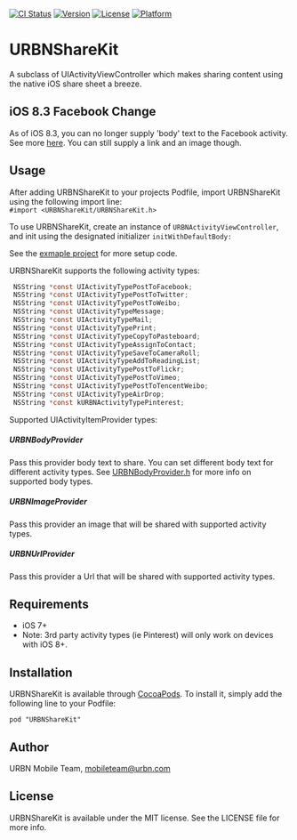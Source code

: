 [![CI Status](http://img.shields.io/travis/urbn/URBNShareKit.svg?style=flat)](https://travis-ci.org/urbn/URBNShareKit)
[![Version](https://img.shields.io/cocoapods/v/URBNShareKit.svg?style=flat)](http://cocoadocs.org/docsets/URBNShareKit)
[![License](https://img.shields.io/cocoapods/l/URBNShareKit.svg?style=flat)](http://cocoadocs.org/docsets/URBNShareKit)
[![Platform](https://img.shields.io/cocoapods/p/URBNShareKit.svg?style=flat)](http://cocoadocs.org/docsets/URBNShareKit)

# URBNShareKit

A subclass of UIActivityViewController which makes sharing content using the native iOS share sheet a breeze. 

## iOS 8.3 Facebook Change
As of iOS 8.3, you can no longer supply 'body' text to the Facebook activity. See more [here](http://stackoverflow.com/a/30020929/480415). You can still supply a link and an image though.

## Usage

After adding URBNShareKit to your projects Podfile, import URBNShareKit using the following import line:<br>
`#import <URBNShareKit/URBNShareKit.h>`

To use URBNShareKit, create an instance of `URBNActivityViewController`, and init using the designated initializer `initWithDefaultBody:`

See the [exmaple project](https://github.com/urbn/URBNShareKit/blob/master/Example/URBNShareKit/URBNShareKitExampleVC.m) for more setup code.

URBNShareKit supports the following activity types:
```objective-c 
 NSString *const UIActivityTypePostToFacebook;
 NSString *const UIActivityTypePostToTwitter;
 NSString *const UIActivityTypePostToWeibo;
 NSString *const UIActivityTypeMessage;
 NSString *const UIActivityTypeMail;
 NSString *const UIActivityTypePrint;
 NSString *const UIActivityTypeCopyToPasteboard;
 NSString *const UIActivityTypeAssignToContact;
 NSString *const UIActivityTypeSaveToCameraRoll;
 NSString *const UIActivityTypeAddToReadingList;
 NSString *const UIActivityTypePostToFlickr;
 NSString *const UIActivityTypePostToVimeo;
 NSString *const UIActivityTypePostToTencentWeibo;
 NSString *const UIActivityTypeAirDrop;
 NSString *const kURBNActivityTypePinterest;
```

Supported UIActivityItemProvider types:<br>

##### URBNBodyProvider<br>
Pass this provider body text to share. You can set different body text for different activity types. See [URBNBodyProvider.h](https://github.com/urbn/URBNShareKit/blob/master/Pod/Classes/URBNBodyProvider.h) for more info on supported body types.<br>
##### URBNImageProvider<br>
Pass this provider an image that will be shared with supported activity types.<br>
##### URBNUrlProvider<br>
Pass this provider a Url that will be shared with supported activity types.<br>

## Requirements

- iOS 7+
- Note: 3rd party activity types (ie Pinterest) will only work on devices with iOS 8+.  

## Installation

URBNShareKit is available through [CocoaPods](http://cocoapods.org). To install
it, simply add the following line to your Podfile:

    pod "URBNShareKit"

## Author

URBN Mobile Team, mobileteam@urbn.com

## License

URBNShareKit is available under the MIT license. See the LICENSE file for more info.

